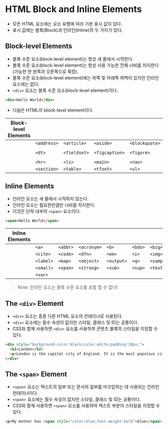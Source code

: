 # HTML Block and Inline Elements
- 모든 HTML 요소에는 요소 유형에 따라 기본 표시 값이 있다.
- 표시 값에는 블록(Block)과 인라인(Inline)의 두 가지가 있다.

## Block-level Elements
- 블록 수준 요소(block-level element)는 항상 새 줄에서 시작한다.
- 블록 수준 요소(block-level element)는 항상 사용 가능한 전체 너비를 차지한다 (가능한 한 왼쪽과 오른쪽으로 확장).
- 블록 수준 요소(block-level element)에는 위쪽 및 아래쪽 여백이 있지만 인라인 요소에는 없다.
- `<div>` 요소는 블록 수준 요소(block-level element)이다.
```html
<div>Hello World</div>
```
- 다음은 HTML의 block-level element이다.

|Block-level Elements|||||||||
|---|---|---|---|---|---|---|---|---|
||`<address>`|`<article>`|`<aside>`|`<blockquote>`|`<canvas>`|`<dd>`|`<div>`|`<dl>`|
||`<dt>`|`<fieldset>`|`<figcaption>`|`<figure>`|`<footer>`|`<form>`|`<h1>-<h6>`|`<header>`|
||`<hr>`|`<li>`|`<main>`|`<nav>`|`<noscript>`|`<ol>`|`<p>`|`<pre>`|
||`<section>`|`<table>`|`<tfoot>`|`<ul>`|`<video>`||

## Inline Elements
- 인라인 요소는 새 줄에서 시작하지 않는다.
- 인라인 요소는 필요한만큼만 너비를 차지한다.
- 이것은 단락 내부의 `<span>` 요소이다.
```html
<span>Hello World</span>
```
|Inline Elements|||||||||
|---|---|---|---|---|---|---|---|---|
||`<a>`|`<abbr>`|`<acronym>`|`<b>`|`<bdo>`|`<big>`|`<br>`|`<button>`|
||`<cite>`|`<code>`|`<dfn>`|`<em>`|`<i>`|`<img>`|`<input>`|`<kbd>`|
||`<label>`|`<map>`|`<object>`|`<output>`|`<q>`|`<samp>`|`<script>`|`<select>`|
||`<small>`|`<span>`|`<strong>`|`<sub>`|`<sup>`|`<textarea>`|`<time>`|`<tt>`|
||`<var>`||||||||
> Note: 인라인 요소는 블록 수준 요소를 포함 할 수 없다!

## The `<div>` Element
- `<div>` 요소는 종종 다른 HTML 요소의 컨테이너로 사용된다.
- `<div>` 요소에는 필수 속성이 없지만 스타일, 클래스 및 ID는 공통이다.
- CSS와 함께 사용하면 `<div>` 요소를 사용하여 콘텐츠 블록의 스타일을 지정할 수 있다.
```html
<div style="background-color:black;color:white;padding:20px;">
  <h2>London</h2>
  <p>London is the capital city of England. It is the most populous city in the United Kingdom, with a metropolitan area of over 13 million inhabitants.</p>
</div>
```

## The `<span>` Element
- `<span>` 요소는 텍스트의 일부 또는 문서의 일부를 마크업하는 데 사용되는 인라인 컨테이너이다.
- `<span>` 요소에는 필수 속성이 없지만 스타일, 클래스 및 ID는 공통이다.
- CSS와 함께 사용하면 `<span>` 요소를 사용하여 텍스트 부분의 스타일을 지정할 수 있다.
```html
<p>My mother has <span style="color:blue;font-weight:bold">blue</span> eyes and my father has <span style="color:darkolivegreen;font-weight:bold">dark green</span> eyes.</p>
```